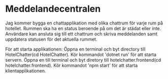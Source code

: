 # Meddelandecentralen

Jag kommer bygga en chattapplikation med olika chattrum för varje rum på hotellet.
Rummen ska ha en status beroende på om det är städat eller inte. Användare kan ansluta sig till ett chattrum och skriva meddelanden samt uppdatera statusen för det aktuella rummet.

För att starta applikationen: Öppna en terminal och byt directory till HotelChatter(cd HotelChatter). Kör kommandot 'dotnet run' för att starta servern.
Öppna en till terminal och byt diretory till hotelchatter.frontend(cd hotelchatter.frontend). Kör kommandot 'npm start' för att starta klientapplikationen.
